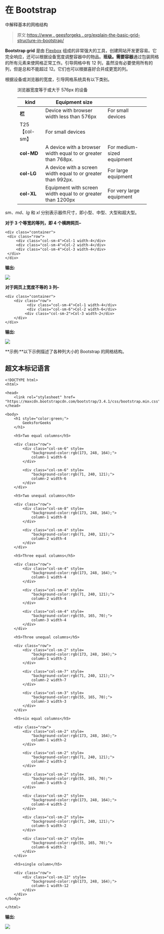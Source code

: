 # 在 Bootstrap

中解释基本的网格结构

> 原文:[https://www . geesforgeks . org/explain-the-basic-grid-structure-in-bootstrap/](https://www.geeksforgeeks.org/explain-the-basic-grid-structure-in-bootstrap/)

**Bootstrap grid** 是由 [Flexbox](https://www.geeksforgeeks.org/css-flexbox-and-its-properties/) 组成的非常强大的工具，创建网站开发更容易。它完全响应，还可以根据设备宽度调整容器中的物品。**班级。需要容器**通过包装网格的所有元素来使网格正常工作。引导网格中有 12 列，虽然没有必要使用所有的列，但是总和不能超过 12。它们也可以根据喜好合并成更宽的列。

根据设备或浏览器的宽度，引导网格系统具有以下类别。

<figure class="table">浏览器宽度等于或大于 576px 的设备

| kind | Equipment size |  |
| --- | --- | --- |
| **栏** | Device with browser width less than 576px | For small devices |
| T25【col-sm】 | For small devices |
| **col-MD** | A device with a browser width equal to or greater than 768px. | For medium-sized equipment |
| **col-LG** | A device with a screen width equal to or greater than 992px. | For large equipment |
| **col-XL** | Equipment with screen width equal to or greater than 1200px | For very large equipment |

</figure>

*sm、md、lg* 和 *xl* 分别表示器件尺寸，即小型、中型、大型和超大型。

**对于 3 个等宽的等列，即 4 个横跨网页–**

```
<div class="container">
 <div class="row">
     <div class="col-sm-4">Col-1 width-4</div>
     <div class="col-sm-4">Col-2 width-4</div>
     <div class="col-sm-4">Col-3 width-4</div>
 </div>
</div>
```

**输出:**

![](img/7ecc08e0b43085b407128800e49f284a.png)

**对于网页上宽度不等的 3 列–**

```
<div class="container">
    <div class="row">
          <div class="col-sm-4">Col-1 width-4</div>
          <div class="col-sm-6">Col-2 width-6</div>
         <div class="col-sm-2">Col-3 width-2</div>
    </div>
</div>
```

**输出:**

![](img/d39866e30bc11968051cc3ebb647423d.png)

**示例:**以下示例描述了各种列大小的 Bootstrap 的网格结构。

## 超文本标记语言

```
<!DOCTYPE html>
<html>

<head>
    <link rel="stylesheet" href=
"https://maxcdn.bootstrapcdn.com/bootstrap/3.4.1/css/bootstrap.min.css">
</head>

<body>
    <h1 style="color:green;">
        GeeksforGeeks
    </h1>

    <h5>Two equal columns</h5>

    <div class="row">
        <div class="col-sm-6" style=
            "background-color:rgb(173, 248, 164);">
            column-1 width-6
        </div>

        <div class="col-sm-6" style=
            "background-color:rgb(71, 240, 121);">
            column-2 width-6
        </div>
    </div>

    <h5>Two unequal columns</h5>

    <div class="row">
        <div class="col-sm-8" style=
            "background-color:rgb(173, 248, 164);">
            column-1 width-8
        </div>

        <div class="col-sm-4" style=
            "background-color:rgb(71, 240, 121);">
            column-2 width-4
        </div>
    </div>

    <h5>Three equal columns</h5>

    <div class="row">
        <div class="col-sm-4" style=
            "background-color:rgb(173, 248, 164);">
            column-1 width-4
        </div>

        <div class="col-sm-4" style=
            "background-color:rgb(71, 240, 121);">
            column-2 width-4
        </div>

        <div class="col-sm-4" style=
            "background-color:rgb(55, 165, 70);">
            column-3 width-4
        </div>
    </div>

    <h5>Three unequal columns</h5>

    <div class="row">
        <div class="col-sm-2" style=
            "background-color:rgb(173, 248, 164);">
            column-1 width-2
        </div>

        <div class="col-sm-7" style=
            "background-color:rgb(71, 240, 121);">
            column-2 width-7
        </div>

        <div class="col-sm-3" style=
            "background-color:rgb(55, 165, 70);">
            column-3 width-3
        </div>
    </div>

    <h5>six equal columns</h5>

    <div class="row">
        <div class="col-sm-2" style=
            "background-color:rgb(173, 248, 164);">
            column-1 width-2
        </div>

        <div class="col-sm-2" style=
            "background-color:rgb(71, 240, 121);">
            column-2 width-2
        </div>

        <div class="col-sm-2" style=
            "background-color:rgb(55, 165, 70);">
            column-3 width-2
        </div>

        <div class="col-sm-2" style=
            "background-color:rgb(173, 248, 164);">
            column-4 width-2
        </div>

        <div class="col-sm-2" style=
            "background-color:rgb(71, 240, 121);">
            column-5 width-2
        </div>

        <div class="col-sm-2" style=
            "background-color:rgb(55, 165, 70);">
            column-6 width-2
        </div>
    </div>

    <h5>single column</h5>

    <div class="row">
        <div class="col-sm-12" style=
            "background-color:rgb(173, 248, 164);">
            column-1 width-12
        </div>
    </div>
</body>

</html>
```

**输出:**

![](img/3699fa287a410b56e8c3eadc9bf4af60.png)